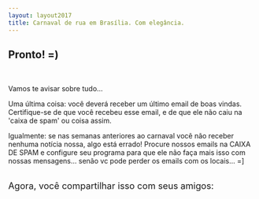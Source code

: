 ```yaml
---
layout: layout2017
title: Carnaval de rua em Brasília. Com elegância.
---
```


## Pronto! =)

<br>

Vamos te avisar sobre tudo...

Uma última coisa: você deverá receber um último email de boas vindas. Certifique-se de que você recebeu esse email, e de que ele não caiu na 'caixa de spam' ou coisa assim.

Igualmente: se nas semanas anteriores ao carnaval você não receber nenhuma notícia nossa, algo está errado! Procure nossos emails na CAIXA DE SPAM e configure seu programa para que ele não faça mais isso com nossas mensagens... senão vc pode perder os emails com os locais... =]

<br>

<div style='font-size:1.3em'>

  <div style='float:left; margin-right:10px' >
    Agora, você compartilhar isso com seus amigos:
  </div>

  <div style='float:left' >
    <div class="fb-share-button" data-href="http://brunopedroso.github.io/vqf/" data-layout="button"></div>
  </div>

</div>

<br><br><br><br>